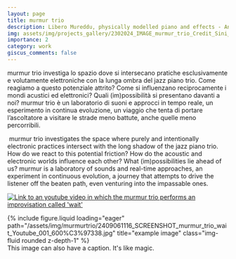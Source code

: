```yaml
---
layout: page
title: murmur trio
description: Libero Mureddu, physically modelled piano and effects - Andrea Grossi, double bass - Cristiano Calcagnile, drums and objects
img: assets/img/projects_gallery/2302024_IMAGE_murmur_trio_Credit_Sini_Makinen_001_700x700.jpeg
importance: 2
category: work
giscus_comments: false
---
```

murmur trio investiga lo spazio dove si intersecano pratiche esclusivamente e volutamente elettroniche con la lunga ombra del jazz piano trio. Come reagiamo a questo potenziale attrito? Come si influenzano reciprocamente i mondi acustici ed elettronici? Quali (im)possibilità si presentano davanti a noi? 
murmur trio è un laboratorio di suoni e approcci in tempo reale, un esperimento in continua evoluzione, un viaggio che tenta di portare l’ascoltatore a visitare le strade meno battute, anche quelle meno percorribili.

​
murmur trio investigates the space where purely and intentionally electronic practices intersect with the long shadow of the jazz piano trio. How do we react to this potential friction? How do the acoustic and electronic worlds influence each other? What (im)possibilities lie ahead of us? 
murmur is a laboratory of sounds and real-time approaches, an experiment in continuous evolution, a journey that attempts to drive the listener off the beaten path, even venturing into the impassable ones.


[![Link to an youtube video in which the murmur trio performs an improvisation called 'wait'](/assets/img/murmurtrio/2409061116_SCREENSHOT_murmur_trio_wait_Youtube_001_600%C3%97338.jpg?raw=true)](https://youtu.be/mx4gk79WcxE?si=GhimhlZ4hQGHCb4b)

<div class="row">
    <div class="col-sm mt-3 mt-md-0">
        {% include figure.liquid loading="eager" path="/assets/img/murmurtrio/2409061116_SCREENSHOT_murmur_trio_wait_Youtube_001_600%C3%97338.jpg" title="example image" class="img-fluid rounded z-depth-1" %}
    </div>
</div>
<div class="caption">
    This image can also have a caption. It's like magic.
</div>



